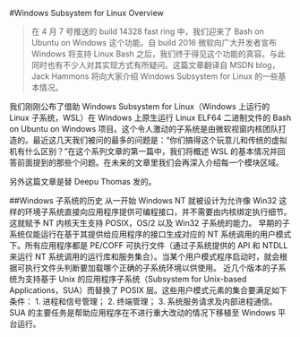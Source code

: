 #Windows Subsystem for Linux Overview

>在 4 月 7 号推送的 build 14328 fast ring 中，我们迎来了 Bash on Ubuntu on Windows 这个功能。自 build 2016 微软向广大开发者宣布 Windows 将支持 Linux Bash 之后，我们终于得见这个功能的真容。与此同时也有不少人对其实现方式有所疑问。这篇文章翻译自 MSDN blog，Jack Hammons 将向大家介绍 Windows Subsystem for Linux 的一些基本情况。

我们刚刚公布了借助 Windows Subsystem for Linux（Windows 上运行的 Linux 子系统，WSL）在 Windows 上原生运行 Linux ELF64 二进制文件的 Bash on Ubuntu on Windows 项目。这个令人激动的子系统是由微软视窗内核团队打造的。最近这几天我们被问的最多的问题是：“你们搞得这个玩意儿和传统的虚拟机有什么区别？”在这个系列文章的第一篇中，我们将概述 WSL 的基本情况并回答前面提到的那些个问题。在未来的文章里我们会再深入介绍每一个模块区域。

另外这篇文章是替 Deepu Thomas 发的。

##Windows 子系统的历史
从一开始 Windows NT 就被设计为允许像 Win32 这样的环境子系统直接向应用程序提供可编程接口，并不需要由内核绑定执行细节。这就赋予 NT 内核天生支持 POSIX，OS/2 以及 Win32 子系统的能力。
早期的子系统仅能运行在基于其提供给应用程序的接口生成对应的 NT 系统调用的用户模式下。所有应用程序都是 PE/COFF 可执行文件（通过子系统提供的 API 和 NTDLL 来运行 NT 系统调用的运行库和服务集合）。当某个用户模式程序启动时，就会根据可执行文件头判断要加载哪个正确的子系统环境以供使用。
近几个版本的子系统为支持基于 Unix 的应用程序子系统（Subsystem for Unix-based Applications，SUA）而替换了 POSIX 层。这些用户模式元素的集合要满足如下条件：
	1. 进程和信号管理；
	2. 终端管理；
	3. 系统服务请求及内部进程通信。
SUA 的主要任务是帮助应用程序在不进行重大改动的情况下移植至 Windows 平台运行。
